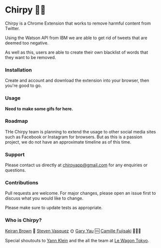 <!-- Name -->
# Chirpy 🐣💕
<!-- Description -->
Chirpy is a Chrome Extension that works to remove harmful content from Twitter.

Using the Watson API from IBM we are able to get rid of tweets that are deemed too negative.

As well as this, users are able to create their own blacklist of words that they want to be removed.

### Installation
Create and account and download the extension into your browser, then you're good to go.


<!-- Badges -->
<!-- What is a badge -->

<!-- Visuals  -->
### Usage
**Need to make some gifs for here.**

### Roadmap
THe Chirpy team is planning to extend the usage to other social media sites such as Facebook or Instagram for browsers. But as this is a passion project, we do not have an approximate timeline as of this time.

### Support
Please contact us directly at chirpyapp@gmail.com for any enquiries or questions.

### Contributions
Pull requests are welcome. For major changes, please open an issue first to discuss what you would like to change.

Please make sure to update tests as appropriate.

<!-- Authors -->
### Who is Chirpy?
[Keiran Brown](https://github.com/KeiranBrown1301) 🍻
[Steven Vasquez](https://github.com/angrysun) 🌞
[Gary Yau](https://github.com/Gazwai) 🆒
[Camille Fujisaki](https://github.com/CamillieFu) 👨‍👩‍👧

Special shoutouts to [Yann Klein](https://github.com/yannklein) and the all the team at [Le Wagon Tokyo](https://www.lewagon.com/tokyo).
